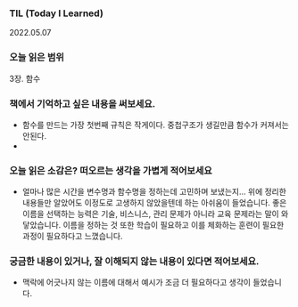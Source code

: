 

### TIL (Today I Learned)

2022.05.07

### 오늘 읽은 범위

3장. 함수

### 책에서 기억하고 싶은 내용을 써보세요.

- 함수를 만드는 가장 첫번째 규칙은 작게이다. 중첩구조가 생길만큼 함수가 커져서는 안된다.
- 

### 오늘 읽은 소감은? 떠오르는 생각을 가볍게 적어보세요

- 얼마나 많은 시간을 변수명과 함수명을 정하는데 고민하며 보냈는지... 위에 정리한 내용들만 알았어도 이정도로 고생하지 않았을텐데 하는 아쉬움이 들었습니다. 좋은 이름을 선택하는 능력은 기술, 비스니스, 관리 문제가 아니라 교육 문제라는 말이 와닿았습니다. 이름을 정하는 것 또한 학습이 필요하고 이를 체화하는 훈련이 필요한 과정이 필요하다고 느꼈습니다.

### 궁금한 내용이 있거나, 잘 이해되지 않는 내용이 있다면 적어보세요.

- 맥락에 어긋나지 않는 이름에 대해서 예시가 조금 더 필요하다고 생각이 들었습니다.